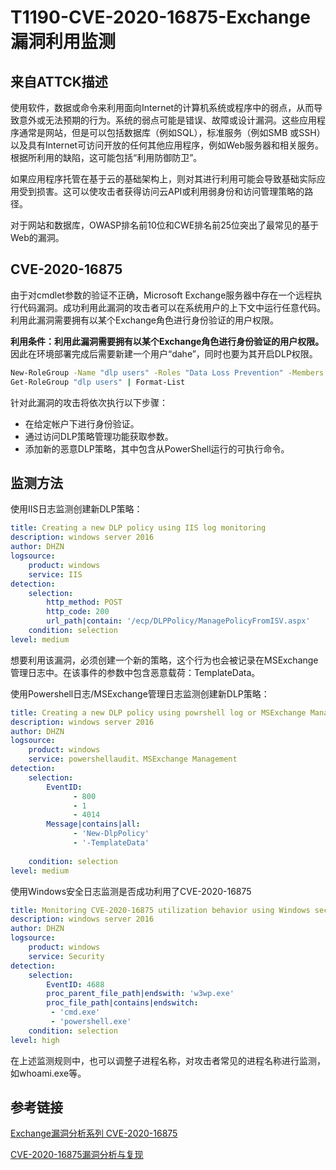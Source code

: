 # T1190-CVE-2020-16875-Exchange漏洞利用监测

## 来自ATTCK描述

使用软件，数据或命令来利用面向Internet的计算机系统或程序中的弱点，从而导致意外或无法预期的行为。系统的弱点可能是错误、故障或设计漏洞。这些应用程序通常是网站，但是可以包括数据库（例如SQL），标准服务（例如SMB 或SSH）以及具有Internet可访问开放的任何其他应用程序，例如Web服务器和相关服务。根据所利用的缺陷，这可能包括“利用防御防卫”。

如果应用程序托管在基于云的基础架构上，则对其进行利用可能会导致基础实际应用受到损害。这可以使攻击者获得访问云API或利用弱身份和访问管理策略的路径。

对于网站和数据库，OWASP排名前10位和CWE排名前25位突出了最常见的基于Web的漏洞。

## CVE-2020-16875

由于对cmdlet参数的验证不正确，Microsoft Exchange服务器中存在一个远程执行代码漏洞。成功利用此漏洞的攻击者可以在系统用户的上下文中运行任意代码。利用此漏洞需要拥有以某个Exchange角色进行身份验证的用户权限。

**利用条件：利用此漏洞需要拥有以某个Exchange角色进行身份验证的用户权限。** 因此在环境部署完成后需要新建一个用户“dahe”，同时也要为其开启DLP权限。

```bash
New-RoleGroup -Name "dlp users" -Roles "Data Loss Prevention" -Members "dahe"
Get-RoleGroup "dlp users" | Format-List
```

针对此漏洞的攻击将依次执行以下步骤：

- 在给定帐户下进行身份验证。
- 通过访问DLP策略管理功能获取参数。
- 添加新的恶意DLP策略，其中包含从PowerShell运行的可执行命令。

## 监测方法

使用IIS日志监测创建新DLP策略：

```yml
title: Creating a new DLP policy using IIS log monitoring
description: windows server 2016
author: DHZN
logsource:
​    product: windows
​    service: IIS
detection:
​    selection:
​        http_method: POST
        http_code: 200
        url_path|contain: '/ecp/DLPPolicy/ManagePolicyFromISV.aspx'
​    condition: selection
level: medium
```

想要利用该漏洞，必须创建一个新的策略，这个行为也会被记录在MSExchange管理日志中。在该事件的参数中包含恶意载荷：TemplateData。

使用Powershell日志/MSExchange管理日志监测创建新DLP策略：

```yml
title: Creating a new DLP policy using powrshell log or MSExchange Management Log monitoring
description: windows server 2016
author: DHZN
logsource:
​    product: windows
​    service: powershellaudit、MSExchange Management
detection:
​    selection:
​        EventID: 
              - 800
              - 1
              - 4014
        Message|contains|all: 
              - 'New-DlpPolicy'
              - '-TemplateData'
        
​    condition: selection
level: medium
```

使用Windows安全日志监测是否成功利用了CVE-2020-16875

```yml
title: Monitoring CVE-2020-16875 utilization behavior using Windows security logs
description: windows server 2016
author: DHZN
logsource:
​    product: windows
​    service: Security
detection:
​    selection:
​        EventID: 4688
        proc_parent_file_path|endswith: 'w3wp.exe'
        proc_file_path|contains|endswitch:
         - 'cmd.exe'
         - 'powershell.exe'  
​    condition: selection
level: high
```

在上述监测规则中，也可以调整子进程名称，对攻击者常见的进程名称进行监测，如whoami.exe等。

## 参考链接

[Exchange漏洞分析系列 CVE-2020-16875](https://www.anquanke.com/post/id/219091)

[CVE-2020-16875漏洞分析与复现](https://lhl7.github.io/2022/03/26/CVE-2020-16875%E6%BC%8F%E6%B4%9E%E5%88%86%E6%9E%90%E4%B8%8E%E5%A4%8D%E7%8E%B0/)

